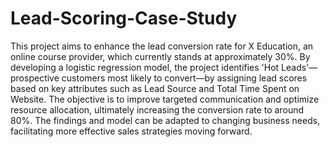 # Lead-Scoring-Case-Study
This project aims to enhance the lead conversion rate for X Education, an online course provider, which currently stands at approximately 30%. By developing a logistic regression model, the project identifies 'Hot Leads'—prospective customers most likely to convert—by assigning lead scores based on key attributes such as Lead Source and Total Time Spent on Website. The objective is to improve targeted communication and optimize resource allocation, ultimately increasing the conversion rate to around 80%. The findings and model can be adapted to changing business needs, facilitating more effective sales strategies moving forward.
